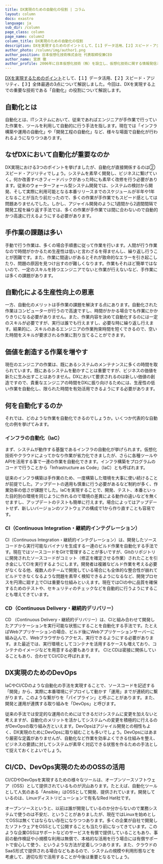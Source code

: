 ```yaml
---
title: DX実現のための自動化の役割 | コラム
layout: column
docs: exastro
language: ja
sub_dir: /column
page_class: column
page_name: column2
column_title: DX実現のための自動化の役割
description: DXを実現するためのポイントとして、【１】データ活用、【２】スピード・アジリティ、【３】全体最適の3点について解説しました。今回は、DXを実現する上での重要な技術である「自動化」の役割について解説します。
author_photo: /column/img/author1.png
author_position: 日本仮想化技術株式会社 代表取締役兼CEO
author_name: 宮原 徹
author_profile: 2006年に日本仮想化技術（株）を設立し、仮想化技術に関する情報発信とコンサルティングを行う。現在は自動化、CI/CD・DevOpsなどの活用について調査・研究を行っている。
---
```

[DXを実現するためのポイント](/column/column1_ja.html)として、【１】データ活用、【２】スピード・アジリティ、【３】全体最適の3点について解説しました。今回は、DXを実現する上での重要な技術である「自動化」の役割について解説します。

## 自動化とは

自動化とは、ITシステムにおいて、従来であればエンジニアが手作業で行っていた作業を、ツールを利用して自動的に行う手法を指します。現在では「インフラ構築や運用の自動化」や「開発工程の自動化」など、様々な場面で自動化が行われるようになりつつあります。

## なぜDXにおいて自動化が重要なのか

DX実現における3つのポイントを挙げましたが、自動化が直接関係するのは②スピード・アジリティでしょう。システムを素早く開発し、ビジネスに繋げていく。何か改善すべきフィードバックがあった時にも素早く改修を行う必要があります。従来のウォーターフォール型システム開発では、システムの検討から開発、そして実際に利用可能となる本番リリースまでのスケジュールが半年や1年となることが当たり前だったので、多くの作業が手作業でもスピード感としては問題ありませんでした。しかし、アジャイル開発のように1週間から2週間間隔で開発工程を繰り返す手法では、多くの作業が手作業では間に合わないので自動的かつ高速に行えるようにする必要があります。

## 手作業の課題は多い

手動で行う作業は、多くの場合手順書に従って作業を行います。人間が行う作業なので時間がかかるため生産性は低いと言わざるを得ませんし、繰り返し行うことが困難です。また、作業に間違いがあるとそれが致命的なエラーを引き起こしたり、問題の原因を見つけ出すのが難しくなります。作業もそれほど簡単ではないので、一定のスキルを持つエンジニアでないと作業が行えないなど、手作業には多くの課題があります。

## 自動化による生産性向上の恩恵

一方、自動化のメリットは手作業の課題を解決する点にあります。自動化された作業はコンピューターが行うので高速ですし、時間がかかる場合でも作業にかかりきりになる必要がありません。また、作業内容を決めて自動化するのには一定のスキルが必要ですが、実行は誰でも行えますし、必要な時に繰り返し行えます。結果的に、スキルのあるエンジニアの作業拘束時間を短くできるので、空いた時間をスキルが要求される作業に割り当てることができます。

## 価値を創造する作業を増やす

現在のエンジニアの作業は、既にあるシステムのメンテナンスに多くの時間を取られています。既にあるシステムを動かすことは重要ですが、ビジネスの価値を新たに生み出すことはありません。DXにおいて要求されるのは新しい価値の創造ですので、貴重なエンジニアの時間をDXに振り向けるためには、生産性の低い作業を自動化し、限られた時間を有効活用できるようにする必要があります。

## 何を自動化するのか

それでは、どのような作業を自動化できるのでしょうか。いくつか代表的な自動化の例を挙げてみます。

### インフラの自動化（IaC）

まず、システムが動作する基盤であるインフラの自動化が挙げられます。仮想化技術やクラウドによってかなり作業が省力化できましたが、さらに各種ツールやAPIを活用する事で一連の作業を自動化できます。インフラ構築をプログラムのコードで行うことから「Infrastructure as Code」（IaC）とも呼ばれます。

従来のインフラ構築は手作業のため、一度構築した環境を大事に使い続けることが前提でした。アップデートの適用も慎重に行う必要があるなど制約が多く、作業効率の低さが課題でした。IaCを実現することで、開発、テスト、本番といった目的別の環境を同じように作れるので環境の差異による動作の違いなどを無くせますし、アップデートのテストも簡単に行えます。場合によってはアップデートせず、新しいバージョンのソフトウェアの構成で1から作り直すことも容易です。

### CI（Continuous Integration・継続的インテグレーション）

CI（Continuous Integration・継続的インテグレーション）は、開発したソースコードから実行可能なバイナリを生成する一連のビルド作業を自動化する手法です。現在ではソースコードをGitで管理することが多いですが、Gitのリポジトリに開発されたソースコードがコミット（修正を確定させる作業）されたことを引き金にしてCIを実行するようにします。開発者は複雑なビルド作業を考える必要がなくなる他、複数人のチームで開発している場合にも全体的な整合性が崩れてビルドできなくなるような問題を素早く検知できるようになるなど、開発プロセスを円滑に廻す上でCIは重要な仕組みといえます。現在ではCIの中に品質を確保するためのテストや、セキュリティのチェックなどを自動的に行うようにすることも増えてきています。

### CD（Continuous Delivery・継続的デリバリー）

CD （Continuous Delivery・継続的デリバリー）は、CIと組み合わせて開発したアプリケーションを実行可能な状態にすることを自動化する手法です。たとえばWebアプリケーションの場合、ビルド後にWebアプリケーションサーバーに組み込んで、Webブラウザからアクセス、実行できるようにする必要があります。また最近では、実行環境としてコンテナを活用するケースも増えており、コンテナのイメージなどを用意する必要もあります。
CIとCDは密接に関係していることもあり、合わせてCI/CDと呼ばれます。

## DX実現のためのDevOps

IaCやCI/CDのような自動化の手法を実現することで、ソースコードを記述する「開発」から、実際に本番環境にデプロイして動かす「運用」までが連続的に繋がります。このような繋がりを「パイプライン」と呼ぶことがあります。また、開発と運用が連携する取り組みを「DevOps」と呼びます。

従来の手法では安定的な運用のためにはできるだけシステムに変更を加えないと考えますが、自動化のメリットを活かしてシステムへの変更を積極的に行えるのがDevOpsの取り組み方といえます。DevOpsはアジャイル開発との相性もよく、DX実現のためにDevOpsに取り組むことも多いでしょう。DevOpsにはあまり厳密な定義がありませんが、自動化など作業を効率よくできる仕組みを整え、ビジネスの要請に対してシステムが素早く対応できる状態を作るための手法として捉えておくとよいでしょう。

## CI/CD、DevOps実現のためのOSSの活用

CI/CDやDevOpsを実現するための様々なツールは、オープンソースソフトウェア（OSS）として提供されているものが沢山あります。たとえば、自動化ツールとして人気のある「Ansible」はOSSとして開発、提供されています。開発しているのは、Linuxディストリビューションで有名なRed Hat社です。

オープンソースというと、以前は誰が開発しているのか分からないので業務システムで使うのは不安だ、ということがありましたが、現在ではLinuxを始めとしてOSSは無くてはならない存在になりつつあります。多くの企業が自社で開発したソフトウェアをOSSとして公開することも当たり前になってきています。このような企業OSSはサポートなどのサービスを有償で提供していることもあり、事前の動作検証や小規模な利用は無償で、本格的な活用を行う場合には有償サポートで安心して使う、というような方法が定着しつつあります。また、クラウドのSaaS形式で提供される場合などもあるので、システムの規模や利用形態などを考慮して、適切な形で活用することが今後は重要となるでしょう。